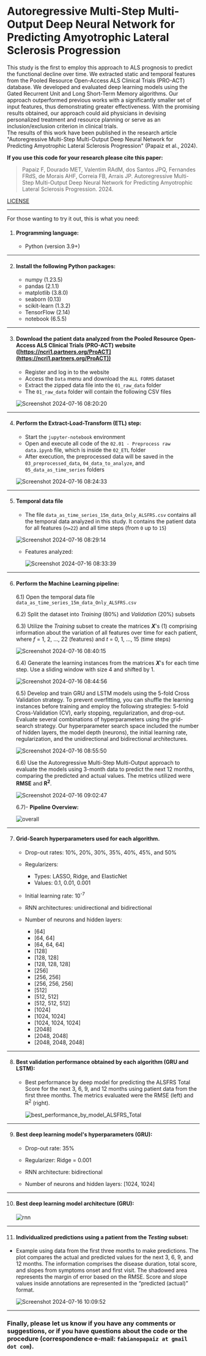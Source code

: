 # Autoregressive Multi-Step Multi-Output Deep Neural Network for Predicting Amyotrophic Lateral Sclerosis Progression


This study is the first to employ this approach to ALS prognosis to predict the functional decline over time. We extracted static and temporal features from the Pooled Resource Open-Access ALS Clinical Trials (PRO-ACT) database. We developed and evaluated deep learning models using the Gated Recurrent Unit and Long Short-Term Memory algorithms. Our approach outperformed previous works with a significantly smaller set of input features, thus demonstrating greater effectiveness. With the promising results obtained, our approach could aid physicians in devising personalized treatment and resource planning or serve as an inclusion/exclusion criterion in clinical trials.  
The results of this work have been published in the research article "Autoregressive Multi-Step Multi-Output Deep Neural Network for Predicting Amyotrophic Lateral Sclerosis Progression" (Papaiz et al., 2024).


**If you use this code for your research please cite this paper:**

> Papaiz F, Dourado MET, Valentim RAdM, dos Santos JPQ, Fernandes FRdS, de Morais AHF, Correia FB, Arrais JP. Autoregressive Multi-Step Multi-Output Deep Neural Network for Predicting Amyotrophic Lateral Sclerosis Progression. 2024.
   
[LICENSE](LICENSE)

---
For those wanting to try it out, this is what you need:
1) #### Programming language:
     - Python (version 3.9+)

---

2) #### Install the following Python packages: </h3>

    - numpy (1.23.5)
    - pandas (2.1.1)
    - matplotlib (3.8.0)
    - seaborn (0.13)
    - scikit-learn (1.3.2)
    - TensorFlow (2.14)
    - notebook (6.5.5)

---

3) #### Download the patient data analyzed from the Pooled Resource Open-Access ALS Clinical Trials (PRO-ACT) website ([https://ncri1.partners.org/ProACT](https://ncri1.partners.org/ProACT))
   
    - Register and log in to the website
    - Access the `Data` menu and download the `ALL FORMS` dataset
    - Extract the zipped data file into the `01_raw_data` folder
    - The `01_raw_data` folder will contain the following CSV files

     ![Screenshot 2024-07-16 08:20:20](https://github.com/user-attachments/assets/ac9848ad-7f55-4dff-bd93-7b1defbf5a81)

      
---
      
4) #### Perform the Extract-Load-Transform (ETL) step:    
    - Start the `jupyter-notebook` environment 
    - Open and execute all code of the `02.01 - Preprocess raw data.ipynb` file, which is inside the `02_ETL` folder
    - After execution, the preprocessed data will be saved in the `03_preprocessed_data`, `04_data_to_analyze`, and `05_data_as_time_series` folders

    ![Screenshot 2024-07-16 08:24:33](https://github.com/user-attachments/assets/e1e9534c-a41f-4e8a-ab51-5e82ba480611)


---
      
5) #### Temporal data file
    - The file `data_as_time_series_15m_data_Only_ALSFRS.csv` contains all the temporal data analyzed in this study. It contains the patient data for all features (`n=22`) and all time steps (from `0` up to `15`)

    ![Screenshot 2024-07-16 08:29:14](https://github.com/user-attachments/assets/34d5c880-b2d5-4f1a-97b8-5f9b65c8102c)


    - Features analyzed:

        ![Screenshot 2024-07-16 08:33:39](https://github.com/user-attachments/assets/d7a55da2-7394-450e-b87c-a58da4e3961e)

      

---

6) #### Perform the Machine Learning pipeline:
   
    6.1) Open the temporal data file `data_as_time_series_15m_data_Only_ALSFRS.csv`

    6.2) Split the dataset into _Training_ (80%) and _Validation_ (20%) subsets
   
    6.3) Utilize the _Training_ subset to create the matrices **_X_**'s (1) comprising information about the variation of all features over time for each patient, where _f_ = 1, 2, ..., 22 (features) and _t_ = 0, 1, ..., 15 (time steps)

      ![Screenshot 2024-07-16 08:40:15](https://github.com/user-attachments/assets/a7d5f6f5-4428-4f7d-ac64-0b9507d80473)

   
   
    6.4) Generate the learning instances from the matrices **_X_**'s for each time step. Use a sliding window with size 4 and shifted by 1.
  
      ![Screenshot 2024-07-16 08:44:56](https://github.com/user-attachments/assets/f512bf2a-9dc4-4089-ad21-ad820b18c20a)

    
             
    6.5) Develop and train GRU and LSTM models using the 5-fold Cross Validation strategy. To prevent overfitting, you can shuffle the learning instances before training and employ the following strategies: 5-fold Cross-Validation (CV), early stopping, regularization, and drop-out. Evaluate several combinations of hyperparameters using the grid-search strategy. Our hyperparameter search space included the number of hidden layers, the model depth (neurons), the initial learning rate, regularization, and the unidirectional and bidirectional architectures.

      ![Screenshot 2024-07-16 08:55:50](https://github.com/user-attachments/assets/5e31ef36-dc45-4cf3-a620-cf9274a1c938)


    6.6) Use the Autoregressive Multi-Step Multi-Output approach to evaluate the models using 3-month data to predict the next 12 months, comparing the predicted and actual values. The metrics utilized were **RMSE** and **R<sup>2</sup>**.

      ![Screenshot 2024-07-16 09:02:47](https://github.com/user-attachments/assets/a58ee2cd-1e7b-4599-b898-7db92b793de9)




    6.7)- **Pipeline Overview:**

      ![overall](https://github.com/fabianopapaiz/autoregressive_deep_network_for_predicting_als_progression/assets/16102250/10559c84-9b84-460d-91ca-132dab0124d4)


---

7) #### Grid-Search hyperparameters used for each algorithm.

   - Drop-out rates: 10%, 20%, 30%, 35%, 40%, 45%, and 50%
   
   - Regularizers:
      - Types: LASSO, Ridge, and ElasticNet
      - Values: 0.1, 0.01, 0.001
    
   - Initial learning rate: 10<sup>-7</sup>

   - RNN architectures: unidirectional and bidirectional
     
   - Number of neurons and hidden layers:
       - [64]      
       - [64, 64]      
       - [64, 64, 64]      
       - [128]      
       - [128, 128]      
       - [128, 128, 128]      
       - [256]
       - [256, 256]       
       - [256, 256, 256]
       - [512]       
       - [512, 512]       
       - [512, 512, 512]       
       - [1024]       
       - [1024, 1024]       
       - [1024, 1024, 1024]       
       - [2048]       
       - [2048, 2048]       
       - [2048, 2048, 2048]       



---

8) #### Best validation performance obtained by each algorithm (GRU and LSTM):

   - Best performance by deep model for predicting the ALSFRS Total Score for the next 3, 6, 9, and 12 months using patient data from the first three months. The metrics evaluated were the RMSE (left) and R<sup>2</sup> (right). 
  
      ![best_performance_by_model_ALSFRS_Total](https://github.com/fabianopapaiz/autoregressive_deep_network_for_predicting_als_progression/assets/16102250/b15c9e02-633b-4d65-ad73-c15555f3bf95)


---

9) #### Best deep learning model's hyperparameters (GRU):

   - Drop-out rate: 35%
   
   - Regularizer: Ridge = 0.001
    
   - RNN architecture: bidirectional
     
   - Number of neurons and hidden layers: [1024, 1024]


---

10) #### Best deep learning model architecture (GRU):

      ![rnn](https://github.com/fabianopapaiz/autoregressive_deep_network_for_predicting_als_progression/assets/16102250/87baaf73-c88e-4d04-bf23-5ab4ec8c4e7d)

          
---

11) #### Individualized predictions using a patient from the _Testing_ subset:

   - Example using data from the first three months to make predictions. The plot compares the actual and predicted values for the next 3, 6, 9, and 12 months. The information comprises the disease duration, total score, and slopes from symptoms onset and first visit. The shadowed area represents the margin of error based on the RMSE. Score and slope values inside annotations are represented in the “predicted (actual)” format.

      ![Screenshot 2024-07-16 10:09:52](https://github.com/user-attachments/assets/503653ae-b2e9-458c-8947-620c7073f138)




---

### Finally, please let us know if you have any comments or suggestions, or if you have questions about the code or the procedure (correspondence e-mail: `fabianopapaiz at gmail dot com`).


